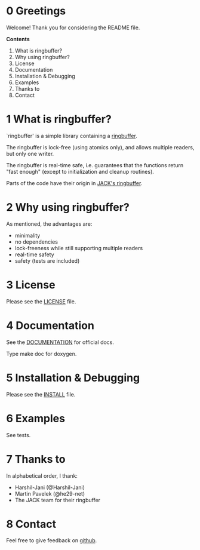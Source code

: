 # 0 Greetings

Welcome! Thank you for considering the README file.

**Contents**

  1. What is ringbuffer?
  2. Why using ringbuffer?
  3. License
  4. Documentation
  5. Installation & Debugging
  6. Examples
  7. Thanks to
  8. Contact

# 1 What is ringbuffer?

`ringbuffer' is a simple library containing a
[ringbuffer](https://en.wikipedia.org/wiki/Circular_buffer).

The ringbuffer is lock-free (using atomics only), and allows multiple readers,
but only one writer.

The ringbuffer is real-time safe, i.e. guarantees that the functions return
"fast enough" (except to initialization and cleanup routines).

Parts of the code have their origin in
[JACK's ringbuffer](https://github.com/jackaudio/jack2/blob/develop/common/ringbuffer.c).

# 2 Why using ringbuffer?

As mentioned, the advantages are:

 * minimality
 * no dependencies
 * lock-freeness while still supporting multiple readers
 * real-time safety
 * safety (tests are included)

# 3 License

Please see the [LICENSE](LICENSE.txt) file.

# 4 Documentation

See the [DOCUMENTATION](DOCUMENTATION.md) for official docs.

Type make doc for doxygen.

# 5 Installation & Debugging

Please see the [INSTALL](INSTALL.md) file.

# 6 Examples

See tests.

# 7 Thanks to

In alphabetical order, I thank:
  * Harshil-Jani (@Harshil-Jani)
  * Martin Pavelek (@he29-net)
  * The JACK team for their ringbuffer

# 8 Contact

Feel free to give feedback on
[github](https://github.com/JohannesLorenz/ringbuffer).


